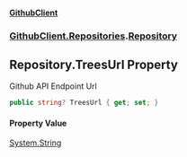 #### [GithubClient](index 'index')
### [GithubClient.Repositories](GithubClient.Repositories 'GithubClient.Repositories').[Repository](GithubClient.Repositories.Repository 'GithubClient.Repositories.Repository')

## Repository.TreesUrl Property

Github API Endpoint Url

```csharp
public string? TreesUrl { get; set; }
```

#### Property Value
[System.String](https://docs.microsoft.com/en-us/dotnet/api/System.String 'System.String')